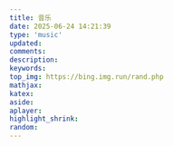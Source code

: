 ```yaml
---
title: 音乐
date: 2025-06-24 14:21:39
type: 'music'
updated:
comments:
description:
keywords:
top_img: https://bing.img.run/rand.php
mathjax:
katex:
aside:
aplayer:
highlight_shrink:
random:
---
```

